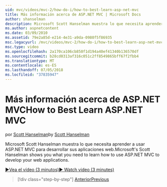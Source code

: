 ```yaml
---
uid: mvc/videos/mvc-2/how-do-i/how-to-best-learn-asp-net-mvc
title: Más información acerca de ASP.NET MVC | Microsoft Docs
author: shanselman
description: Microsoft Scott Hanselman muestra lo que necesita aprender a usar ASP.NET MVC para desarrollar sus aplicaciones web.
ms.author: aspnetcontent
ms.date: 03/09/2010
ms.assetid: 79e2a85d-e214-4e31-a9da-0980f5f86935
msc.legacyurl: /mvc/videos/mvc-2/how-do-i/how-to-best-learn-asp-net-mvc
msc.type: video
ms.openlocfilehash: 2a170ca106cb850f1d194a40ef41340b136570df
ms.sourcegitcommit: b28cd0313af316c051c2ff8549865bff67f2fbb4
ms.translationtype: MT
ms.contentlocale: es-ES
ms.lasthandoff: 07/05/2018
ms.locfileid: "37835947"
---
```

<a name="how-to-best-learn-aspnet-mvc"></a><span data-ttu-id="442e4-103">Más información acerca de ASP.NET MVC</span><span class="sxs-lookup"><span data-stu-id="442e4-103">How to Best Learn ASP.NET MVC</span></span>
====================
<span data-ttu-id="442e4-104">por [Scott Hanselman](https://github.com/shanselman)</span><span class="sxs-lookup"><span data-stu-id="442e4-104">by [Scott Hanselman](https://github.com/shanselman)</span></span>

<span data-ttu-id="442e4-105">Microsoft Scott Hanselman muestra lo que necesita aprender a usar ASP.NET MVC para desarrollar sus aplicaciones web.</span><span class="sxs-lookup"><span data-stu-id="442e4-105">Microsoft's Scott Hanselman shows you what you need to learn how to use ASP.NET MVC to develop your web applications.</span></span>

[<span data-ttu-id="442e4-106">&#9654;Vea el vídeo (3 minutos)</span><span class="sxs-lookup"><span data-stu-id="442e4-106">&#9654; Watch video (3 minutes)</span></span>](https://channel9.msdn.com/Blogs/ASP-NET-Site-Videos/how-to-best-learn-asp-net-mvc)

> [!div class="step-by-step"]
> [<span data-ttu-id="442e4-107">Anterior</span><span class="sxs-lookup"><span data-stu-id="442e4-107">Previous</span></span>](5-minute-introduction-to-aspnet-mvc.md)
